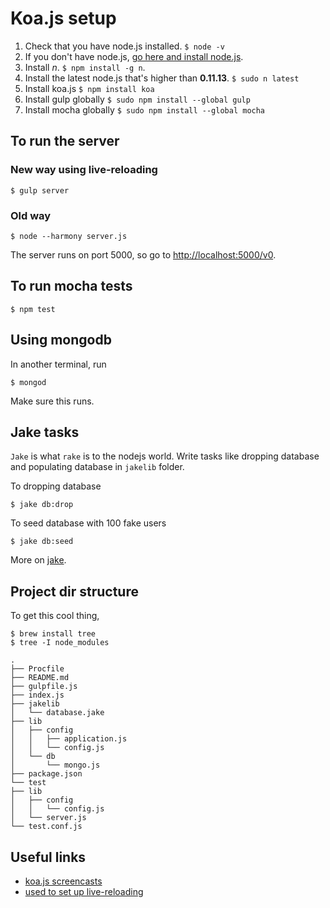 # Koa.js setup

1. Check that you have node.js installed. `$ node -v`
2. If you don't have node.js, [go here and install node.js](http://nodejs.org/).
3. Install *n*. `$ npm install -g n`.
4. Install the latest node.js that's higher than **0.11.13**. `$ sudo n latest`
5. Install koa.js `$ npm install koa`
6. Install gulp globally `$ sudo npm install --global gulp`
7. Install mocha globally `$ sudo npm install --global mocha`

## To run the server

### New way using live-reloading

`$ gulp server`

### Old way

`$ node --harmony server.js`

The server runs on port 5000, so go to [http://localhost:5000/v0](http://localhost:5000/v0).

## To run mocha tests

`$ npm test`

## Using mongodb

In another terminal, run

`$ mongod`

Make sure this runs.

## Jake tasks

`Jake` is what `rake` is to the nodejs world.
Write tasks like dropping database and populating database in `jakelib` folder.

To dropping database

`$ jake db:drop`

To seed database with 100 fake users

`$ jake db:seed`

More on [jake](http://jakejs.com/docs).

## Project dir structure

To get this cool thing,

```
$ brew install tree
$ tree -I node_modules
```

```
.
├── Procfile
├── README.md
├── gulpfile.js
├── index.js
├── jakelib
│   └── database.jake
├── lib
│   ├── config
│   │   ├── application.js
│   │   └── config.js
│   └── db
│       └── mongo.js
├── package.json
└── test
├── lib
│   ├── config
│   │   └── config.js
│   └── server.js
└── test.conf.js
```

## Useful links

- [koa.js screencasts](http://knowthen.com/)
- [used to set up live-reloading](http://russmatney.com/techsposure/2014/10/04/basic-koa-api-gulp-supertest/)
